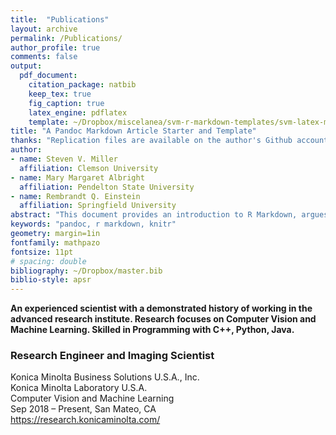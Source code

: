 ```yaml
---
title:  "Publications"
layout: archive
permalink: /Publications/
author_profile: true
comments: false
output: 
  pdf_document:
    citation_package: natbib
    keep_tex: true
    fig_caption: true
    latex_engine: pdflatex
    template: ~/Dropbox/miscelanea/svm-r-markdown-templates/svm-latex-ms.tex
title: "A Pandoc Markdown Article Starter and Template"
thanks: "Replication files are available on the author's Github account..."
author:
- name: Steven V. Miller
  affiliation: Clemson University
- name: Mary Margaret Albright
  affiliation: Pendelton State University
- name: Rembrandt Q. Einstein
  affiliation: Springfield University
abstract: "This document provides an introduction to R Markdown, argues for its..."
keywords: "pandoc, r markdown, knitr"
geometry: margin=1in
fontfamily: mathpazo
fontsize: 11pt
# spacing: double
bibliography: ~/Dropbox/master.bib
biblio-style: apsr
---
```



**An experienced scientist with a demonstrated history of working in the advanced research institute. Research focuses on Computer Vision and Machine Learning. Skilled in Programming with C++, Python, Java.**

### Research Engineer and Imaging Scientist
Konica Minolta Business Solutions U.S.A., Inc.\
Konica Minolta Laboratory U.S.A.\
Computer Vision and Machine Learning\
Sep 2018 – Present, San Mateo, CA\
https://research.konicaminolta.com/


